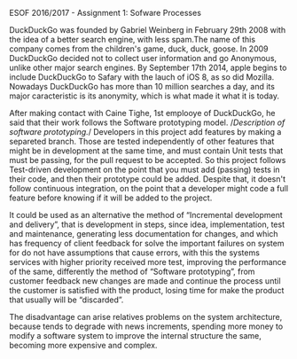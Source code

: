  ESOF 2016/2017 - Assignment 1: Sofware Processes

 DuckDuckGo was founded by Gabriel Weinberg in February 29th 2008 with the idea of a better search engine, with less spam.The name of this company comes from the children's game, duck, duck, goose. In 2009 DuckDuckGo decided not to collect user information and go Anonymous, unlike other major search engines. By September 17th 2014, apple begins to include DuckDuckGo to Safary with the lauch of iOS 8, as so did Mozilla. Nowadays DuckDuckGo has more than 10 million searches a day, and its major caracteristic is its anonymity, which is what made it what it is today.

After making contact with Caine Tighe, 1st emplooye of DuckDuckGo, he said that their work follows the Software prototyping model. /*Description of software prototyping.*/ Developers in this project add features by making a separeted branch. Those are tested independently of other features that might be in development at the same time, and must contain Unit tests that must be passing, for the pull request to be accepted. So this project follows Test-driven development on the point that you must add (passing) tests in their code, and then their prototype could be added. Despite that, it doesn't follow continuous integration, on the point that a developer might code a full feature before knowing if it will be added to the project.


It could be used as an alternative the method of “Incremental development and delivery”, that is development in steps, since idea, implementation, test and maintenance, generating less documentation for changes, and which has frequency of client feedback for solve the important failures on system for do not have assumptions that cause errors, with this the systems services with higher priority received more test, improving the performance of the same, differently the method of “Software prototyping”, from customer feedback new changes are made and continue the process until the customer is satisfied with the product, losing time for make the product that usually will be “discarded”.

The disadvantage can arise relatives problems on the system architecture, because  tends to degrade with news increments, spending more money to modify a software system to improve the internal structure the same, becoming more expensive and complex.
